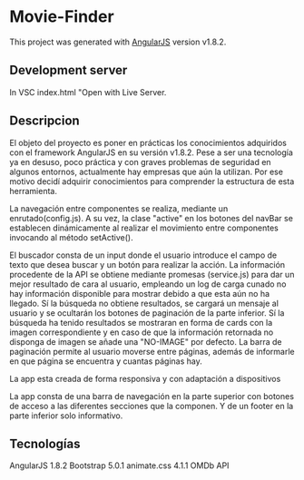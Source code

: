 # Movie-Finder

This project was generated with [AngularJS](https://angularjs.org/) version v1.8.2.

## Development server

In VSC index.html "Open with Live Server.

## Descripcion

El objeto del proyecto es poner en prácticas los conocimientos adquiridos con el framework AngularJS en su versión v1.8.2. Pese a ser una tecnología ya en desuso, poco práctica y con graves problemas de seguridad en algunos entornos, actualmente hay empresas que aún la utilizan. Por ese motivo decidí adquirir conocimientos para comprender la estructura de esta herramienta.

La navegación entre componentes se realiza, mediante un enrutado(config.js). A su vez, la clase "active" en los botones del navBar se establecen dinámicamente al realizar el movimiento entre componentes invocando al método setActive().

El buscador consta de un input donde el usuario introduce el campo de texto que desea buscar y un botón para realizar la acción. La información procedente de la API se obtiene mediante promesas (service.js) para dar un mejor resultado de cara al usuario, empleando un log de carga cunado no hay información disponible para mostrar debido a que esta aún no ha llegado. Sí la búsqueda no obtiene resultados, se cargará un mensaje al usuario y se ocultarán los botones de paginación de la parte inferior. Sí la búsqueda ha tenido resultados se mostraran en forma de cards con la imagen correspondiente y en caso de que la información retornada no disponga de imagen se añade una "NO-IMAGE" por defecto. La barra de paginación permite al usuario moverse entre páginas, además de informarle en que página se encuentra y cuantas páginas hay.

La app esta creada de forma responsiva y con adaptación a dispositivos

La app consta de una barra de navegación en la parte superior con botones de acceso a las diferentes secciones que la componen. Y de un footer en la parte inferior solo informativo.

## Tecnologías

AngularJS 1.8.2
Bootstrap 5.0.1
animate.css 4.1.1
OMDb API


